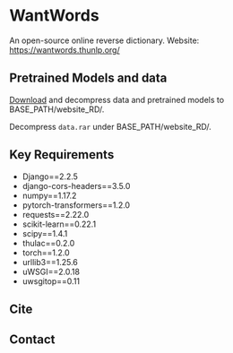 # WantWords
An open-source online reverse dictionary. Website: https://wantwords.thunlp.org/

## Pretrained Models and data
[Download](https://cloud.tsinghua.edu.cn/...) and decompress data and pretrained models to BASE_PATH/website_RD/.

Decompress `data.rar` under BASE_PATH/website_RD/.

## Key Requirements
* Django==2.2.5
* django-cors-headers==3.5.0
* numpy==1.17.2
* pytorch-transformers==1.2.0
* requests==2.22.0
* scikit-learn==0.22.1
* scipy==1.4.1
* thulac==0.2.0
* torch==1.2.0
* urllib3==1.25.6
* uWSGI==2.0.18
* uwsgitop==0.11

## Cite

## Contact
